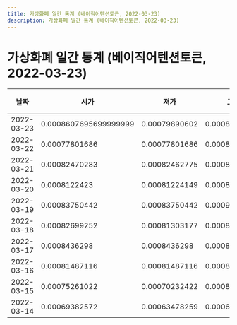 ```yaml
---
title: 가상화폐 일간 통계 (베이직어텐션토큰, 2022-03-23)
description: 가상화폐 일간 통계 (베이직어텐션토큰, 2022-03-23)
---
```


가상화폐 일간 통계 (베이직어텐션토큰, 2022-03-23)
===

|날짜|시가|저가|고가|종가|비고|
|--|--|--|--|--|--|
|2022-03-23|0.0008607695699999999|0.00079890602|0.00086298617|0.00080491897|    |
|2022-03-22|0.00077801686|0.00077801686|0.00086298617|0.00086298617|    |
|2022-03-21|0.00082470283|0.00082462775|0.00082470283|0.00082462775|    |
|2022-03-20|0.0008122423|0.00081224149|0.00087979968|0.00087979968|    |
|2022-03-19|0.00083750442|0.00083750442|0.00091204974|0.00089565218|    |
|2022-03-18|0.00082699252|0.00081303177|0.00087660264|0.00087660264|    |
|2022-03-17|0.0008436298|0.0008436298|0.00089076597|0.00087464365|    |
|2022-03-16|0.00081487116|0.00081487116|0.00084330439|0.00084330439|    |
|2022-03-15|0.00075261022|0.00070232422|0.00081487116|0.00081487116|    |
|2022-03-14|0.00069382572|0.00063478259|0.00069382572|0.0006360000000000001|    |

